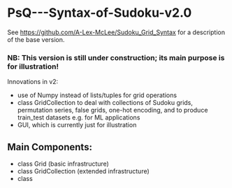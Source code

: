 # PsQ---Syntax-of-Sudoku-v2.0
 
See https://github.com/A-Lex-McLee/Sudoku_Grid_Syntax for a description of the base version.
### NB: This version is still under construction; its main purpose is for illustration!

Innovations in v2:
* use of Numpy instead of lists/tuples for grid operations
* class GridCollection to deal with collections of Sudoku grids, permutation series, false grids, one-hot encoding, and to produce train_test datasets e.g. for ML applications
* GUI, which is currently just for illustration 


## Main Components:
* class Grid (basic infrastructure)
* class GridCollection (extended infrastructure)
* class 
